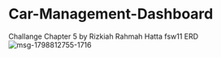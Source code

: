 
# Car-Management-Dashboard
Challange Chapter 5
by Rizkiah Rahmah Hatta fsw11
ERD
![msg-1798812755-1716](https://user-images.githubusercontent.com/64994133/164757250-127d4da1-3e92-41af-b740-0b18f5d7c4a5.jpg)
